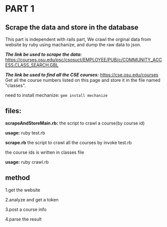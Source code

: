 # PART 1
## Scrape the data and store in the database

This part is independent with rails part, We crawl the orginal data from website by ruby using machanize, and dump the raw data to json.

***The link be used to scrape the data:***
https://courses.osu.edu/psc/csosuct/EMPLOYEE/PUB/c/COMMUNITY_ACCESS.CLASS_SEARCH.GBL

***The link be used to find all the CSE courses:***
https://cse.osu.edu/courses  
Get all the course numbers listed on this page and store it in the file named "classes".

need to install mechanize: `gem install mechanize`

## files:
**scrapeAndStoreMain.rb:** the script to crawl a course(by course id)

**usage:** ruby test.rb <coureseid>



**scrape.rb** the script to crawl all the courses by invoke test.rb

the course ids is written in classes file

**usage:** ruby crawl.rb


## method

1.get the website

2.analyze and get a token

3.post a course info

4.parse the result